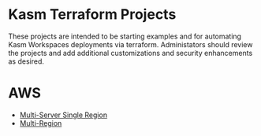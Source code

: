 # Kasm Terraform Projects

These projects are intended to be starting examples and for automating Kasm Workspaces deployments via terraform.
Administators should review the projects and add additional customizations and security enhancements as desired.


# AWS
- [Multi-Server Single Region](aws/standard/README.md)
- [Multi-Region](aws/multi_region/README.md)
